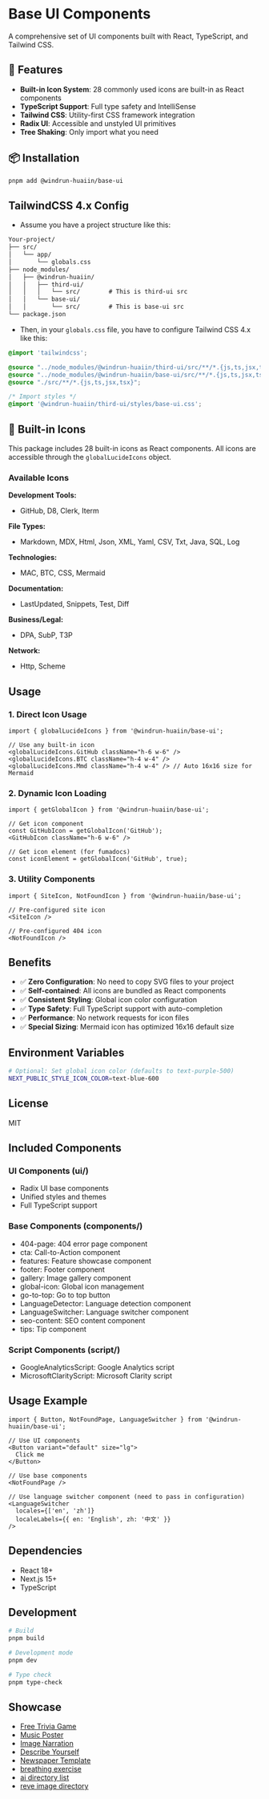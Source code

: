 # Base UI Components

A comprehensive set of UI components built with React, TypeScript, and Tailwind CSS.

## 🚀 Features

- **Built-in Icon System**: 28 commonly used icons are built-in as React components
- **TypeScript Support**: Full type safety and IntelliSense
- **Tailwind CSS**: Utility-first CSS framework integration
- **Radix UI**: Accessible and unstyled UI primitives
- **Tree Shaking**: Only import what you need

## 📦 Installation

```bash
pnpm add @windrun-huaiin/base-ui
```

## TailwindCSS 4.x Config

- Assume you have a project structure like this:

```txt
Your-project/
├── src/
│   └── app/
│       └── globals.css
├── node_modules/
│   ├── @windrun-huaiin/
│   │   ├── third-ui/
│   │   │   └── src/        # This is third-ui src
│   │   └── base-ui/
│   │       └── src/        # This is base-ui src
└── package.json
```

- Then, in your `globals.css` file, you have to configure Tailwind CSS 4.x like this:

```css
@import 'tailwindcss';

@source "../node_modules/@windrun-huaiin/third-ui/src/**/*.{js,ts,jsx,tsx}";
@source "../node_modules/@windrun-huaiin/base-ui/src/**/*.{js,ts,jsx,tsx}";
@source "./src/**/*.{js,ts,jsx,tsx}";

/* Import styles */
@import '@windrun-huaiin/third-ui/styles/base-ui.css';
```

## 🎨 Built-in Icons

This package includes 28 built-in icons as React components. All icons are accessible through the `globalLucideIcons` object.

### Available Icons

**Development Tools:**
- GitHub, D8, Clerk, Iterm

**File Types:** 
- Markdown, MDX, Html, Json, XML, Yaml, CSV, Txt, Java, SQL, Log

**Technologies:**
- MAC, BTC, CSS, Mermaid

**Documentation:**
- LastUpdated, Snippets, Test, Diff

**Business/Legal:**
- DPA, SubP, T3P

**Network:**
- Http, Scheme

## Usage

### 1. Direct Icon Usage
```tsx
import { globalLucideIcons } from '@windrun-huaiin/base-ui';

// Use any built-in icon
<globalLucideIcons.GitHub className="h-6 w-6" />
<globalLucideIcons.BTC className="h-4 w-4" />
<globalLucideIcons.Mmd className="h-4 w-4" /> // Auto 16x16 size for Mermaid
```

### 2. Dynamic Icon Loading
```tsx
import { getGlobalIcon } from '@windrun-huaiin/base-ui';

// Get icon component
const GitHubIcon = getGlobalIcon('GitHub');
<GitHubIcon className="h-6 w-6" />

// Get icon element (for fumadocs)
const iconElement = getGlobalIcon('GitHub', true);
```

### 3. Utility Components
```tsx
import { SiteIcon, NotFoundIcon } from '@windrun-huaiin/base-ui';

// Pre-configured site icon
<SiteIcon />

// Pre-configured 404 icon  
<NotFoundIcon />
```

## Benefits

- ✅ **Zero Configuration**: No need to copy SVG files to your project
- ✅ **Self-contained**: All icons are bundled as React components
- ✅ **Consistent Styling**: Global icon color configuration
- ✅ **Type Safety**: Full TypeScript support with auto-completion
- ✅ **Performance**: No network requests for icon files
- ✅ **Special Sizing**: Mermaid icon has optimized 16x16 default size

## Environment Variables

```bash
# Optional: Set global icon color (defaults to text-purple-500)
NEXT_PUBLIC_STYLE_ICON_COLOR=text-blue-600
```

## License

MIT

## Included Components

### UI Components (ui/)
- Radix UI base components
- Unified styles and themes
- Full TypeScript support

### Base Components (components/)
- 404-page: 404 error page component
- cta: Call-to-Action component
- features: Feature showcase component
- footer: Footer component
- gallery: Image gallery component
- global-icon: Global icon management
- go-to-top: Go to top button
- LanguageDetector: Language detection component
- LanguageSwitcher: Language switcher component
- seo-content: SEO content component
- tips: Tip component

### Script Components (script/)
- GoogleAnalyticsScript: Google Analytics script
- MicrosoftClarityScript: Microsoft Clarity script

## Usage Example

```tsx
import { Button, NotFoundPage, LanguageSwitcher } from '@windrun-huaiin/base-ui';

// Use UI components
<Button variant="default" size="lg">
  Click me
</Button>

// Use base components
<NotFoundPage />

// Use language switcher component (need to pass in configuration)
<LanguageSwitcher 
  locales={['en', 'zh']}
  localeLabels={{ en: 'English', zh: '中文' }}
/>
```

## Dependencies

- React 18+
- Next.js 15+
- TypeScript

## Development

```bash
# Build
pnpm build

# Development mode
pnpm dev

# Type check
pnpm type-check
``` 


## Showcase

- [Free Trivia Game](https://freetrivia.info/)
- [Music Poster](https://musicposter.org/en)
- [Image Narration](https://imagenarration.com/en)
- [Describe Yourself](https://describeyourself.org/en)
- [Newspaper Template](https://newspaper-template.org/en)
- [breathing exercise](https://breathingexercise.net/en)
- [ai directory list](https://aidirectorylist.com/en)
- [reve image directory](https://reveimage.directory/en)